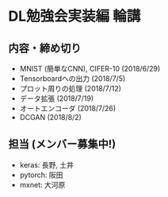 # DL勉強会実装編 輪講

## 内容・締め切り
- MNIST (簡単なCNN), CIFER-10 (2018/6/29)
- Tensorboardへの出力 (2018/7/5)
- プロット周りの処理 (2018/7/12)
- データ拡張 (2018/7/19)
- オートエンコーダ (2018/7/26)
- DCGAN (2018/8/2)

## 担当 (メンバー募集中!)
- keras: 長野, 土井
- pytorch: 阪田
- mxnet: 大河原